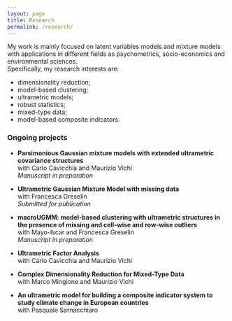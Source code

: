 ```yaml
---
layout: page
title: Research
permalink: /research/
---
```


My work is mainly focused on latent variables models and mixture models with applications in different fields as psychometrics, socio-economics and environmental sciences. \
Specifically, my research interests are:
- dimensionality reduction;
- model-based clustering;
- ultrametric models;
- robust statistics;
- mixed-type data;
- model-based composite indicators.

### Ongoing projects
- **Parsimonious Gaussian mixture models with extended ultrametric covariance structures** \
with Carlo Cavicchia and Maurizio Vichi \
_Manuscript in preparation_

- **Ultrametric Gaussian Mixture Model with missing data** \
with Francesca Greselin \
_Submitted for publication_

- **macroUGMM: model-based clustering with ultrametric structures in the presence of missing and cell-wise and row-wise outliers** \
with Mayo-Iscar and Francesca Greselin \
_Manuscript in preparation_

- **Ultrametric Factor Analysis** \
with Carlo Cavicchia and Maurizio Vichi

- **Complex Dimensionality Reduction for Mixed-Type Data** \
with Marco Mingione and Maurizio Vichi

- **An ultrametric model for building a composite indicator system to study climate change in European countries** \
with Pasquale Sarnacchiaro




